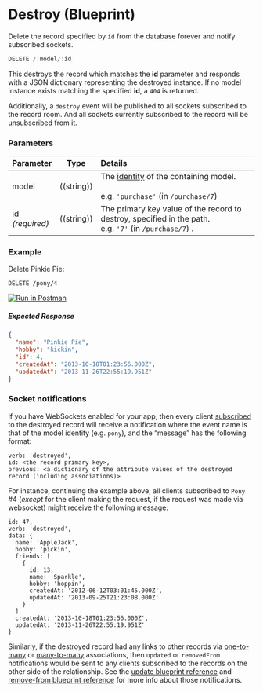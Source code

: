 # Destroy (Blueprint)

Delete the record specified by `id` from the database forever and notify subscribed sockets.

```javascript
DELETE /:model/:id
```

This destroys the record which matches the **id** parameter and responds with a JSON dictionary representing the destroyed instance. If no model instance exists matching the specified **id**, a `404` is returned.

Additionally, a `destroy` event will be published to all sockets subscribed to the record room.  And all sockets currently subscribed to the record will be unsubscribed from it.


### Parameters

 Parameter                          | Type                                    | Details
 ---------------------------------- | --------------------------------------- |:---------------------------------
 model          | ((string))   | The [identity](http://sailsjs.com/documentation/concepts/models-and-orm/model-settings#?identity) of the containing model.<br/><br/>e.g. `'purchase'` (in `/purchase/7`)
 id<br/>*(required)*                | ((string))                              | The primary key value of the record to destroy, specified in the path.  <br/>e.g. `'7'` (in `/purchase/7`) .



### Example

Delete Pinkie Pie:

`DELETE /pony/4`

[![Run in Postman](https://s3.amazonaws.com/postman-static/run-button.png)](https://www.getpostman.com/run-collection/96217d0d747e536e49a4)

##### Expected Response

```json
{
  "name": "Pinkie Pie",
  "hobby": "kickin",
  "id": 4,
  "createdAt": "2013-10-18T01:23:56.000Z",
  "updatedAt": "2013-11-26T22:55:19.951Z"
}
```

### Socket notifications

If you have WebSockets enabled for your app, then every client [subscribed](/documentation/reference/web-sockets/resourceful-pub-sub) to the destroyed record will receive a notification where the event name is that of the model identity (e.g. `pony`), and the &ldquo;message&rdquo; has the following format:

```
verb: 'destroyed',
id: <the record primary key>,
previous: <a dictionary of the attribute values of the destroyed record (including associations)>
```

For instance, continuing the example above, all clients subscribed to `Pony` #4 (_except_ for the client making the request, if the request was made via websocket) might receive the following message:

```
id: 47,
verb: 'destroyed',
data: {
  name: 'AppleJack',
  hobby: 'pickin',
  friends: [
    {
      id: 13,
      name: 'Sparkle',
      hobby: 'hoppin',
      createdAt: '2012-06-12T03:01:45.000Z',
      updatedAt: '2013-09-25T21:23:08.000Z'
    }
  ]
  createdAt: '2013-10-18T01:23:56.000Z',
  updatedAt: '2013-11-26T22:55:19.951Z'
}
```

Similarly, if the destroyed record had any links to other records via [one-to-many](http://sailsjs.com/documentation/concepts/models-and-orm/associations/one-to-many) or [many-to-many](http://sailsjs.com/documentation/concepts/models-and-orm/associations/many-to-many) associations, then `updated` or `removedFrom` notifications would be sent to any clients subscribed to the records on the other side of the relationship.  See the [update blueprint reference](http://sailsjs.com/documentation/reference/blueprint-api/update) and [remove-from blueprint reference](http://sailsjs.com/documentation/reference/blueprint-api/remove-from) for more info about those notifications.

<docmeta name="displayName" value="destroy">
<docmeta name="pageType" value="endpoint">

